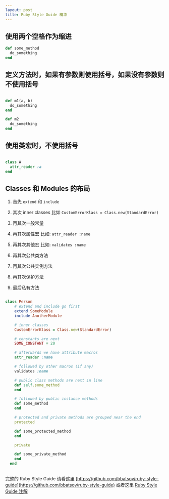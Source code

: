 ```yaml
---
layout: post
title: Ruby Style Guide 精华
---
```


## 使用两个空格作为缩进

~~~ruby
def some_method
  do_something
end
~~~

## 定义方法时，如果有参数则使用括号，如果没有参数则不使用括号

~~~ruby

def m1(a, b)
  do_something
end

def m2
  do_something
end

~~~

## 使用类宏时，不使用括号

~~~ruby

class A
  attr_reader :a
end

~~~


## Classes 和 Modules 的布局

1. 首先 `extend` 和 `include`

2. 其次 inner classes
   比如 `CustomErrorKlass = Class.new(StandardError)`
   
3. 再其次一般常量

4. 再其次属性宏
   比如: `attr_reader :name`
   
5. 再其次其他宏
   比如: `validates :name`
   
6. 再其次公共类方法   

7. 再其次公共实例方法

8. 再其次保护方法

9. 最后私有方法


~~~ruby

class Person
    # extend and include go first
    extend SomeModule
    include AnotherModule

    # inner classes
    CustomErrorKlass = Class.new(StandardError)

    # constants are next
    SOME_CONSTANT = 20

    # afterwards we have attribute macros
    attr_reader :name

    # followed by other macros (if any)
    validates :name

    # public class methods are next in line
    def self.some_method
    end

    # followed by public instance methods
    def some_method
    end

    # protected and private methods are grouped near the end
    protected

    def some_protected_method
    end

    private

    def some_private_method
    end
  end
  
~~~

完整的 Ruby Style Guide 请看这里 [https://github.com/bbatsov/ruby-style-guide](https://github.com/bbatsov/ruby-style-guide) 或者这里 [Ruby Style Guide 注解](http://baya.github.io/2015/03/15/ruby-style-guide-%E6%B3%A8%E8%A7%A3/)
